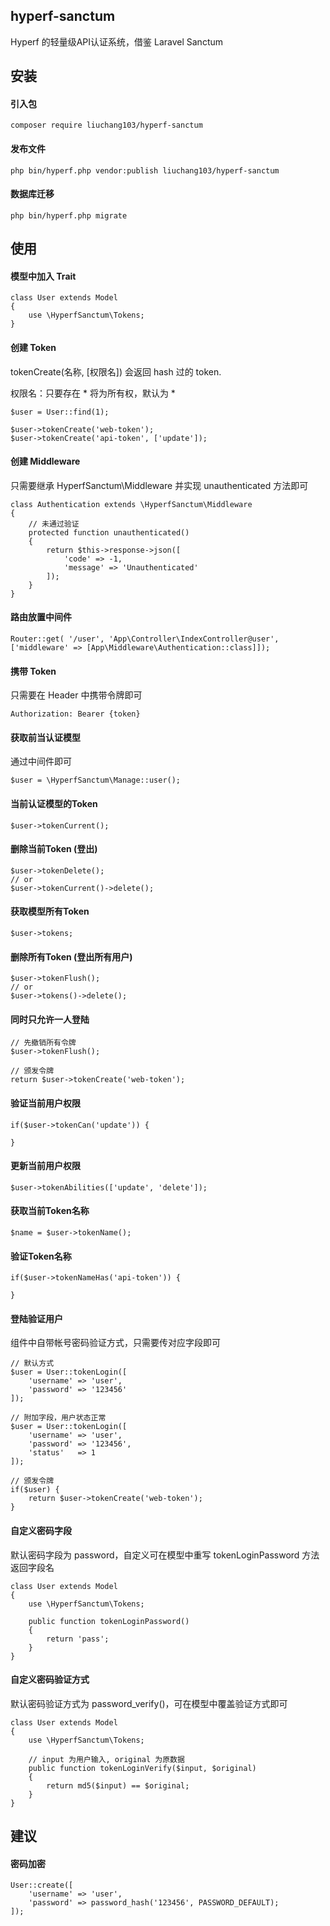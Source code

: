 ## hyperf-sanctum
Hyperf 的轻量级API认证系统，借鉴 Laravel Sanctum

## 安装

#### 引入包
```
composer require liuchang103/hyperf-sanctum
```

#### 发布文件
```
php bin/hyperf.php vendor:publish liuchang103/hyperf-sanctum
```

#### 数据库迁移
```
php bin/hyperf.php migrate
```

## 使用

#### 模型中加入 Trait
```
class User extends Model
{
    use \HyperfSanctum\Tokens;
}
```

#### 创建 Token
tokenCreate(名称, [权限名]) 会返回 hash 过的 token.

权限名：只要存在 * 将为所有权，默认为 *
```
$user = User::find(1);
        
$user->tokenCreate('web-token');
$user->tokenCreate('api-token', ['update']);
```

#### 创建 Middleware
只需要继承 HyperfSanctum\Middleware 并实现 unauthenticated 方法即可
```
class Authentication extends \HyperfSanctum\Middleware
{
    // 未通过验证
    protected function unauthenticated()
    {
        return $this->response->json([
            'code' => -1,
            'message' => 'Unauthenticated'
        ]);
    }
}
```

#### 路由放置中间件
```
Router::get( '/user', 'App\Controller\IndexController@user', ['middleware' => [App\Middleware\Authentication::class]]);
```

#### 携带 Token
只需要在 Header 中携带令牌即可
```
Authorization: Bearer {token} 
```

#### 获取前当认证模型
通过中间件即可
```
$user = \HyperfSanctum\Manage::user();
```

#### 当前认证模型的Token
```
$user->tokenCurrent();
```

#### 删除当前Token (登出)
```
$user->tokenDelete();
// or
$user->tokenCurrent()->delete();
```

#### 获取模型所有Token
```
$user->tokens;
```

#### 删除所有Token (登出所有用户)
```
$user->tokenFlush();
// or
$user->tokens()->delete();
```

#### 同时只允许一人登陆
```
// 先撤销所有令牌
$user->tokenFlush();

// 颁发令牌
return $user->tokenCreate('web-token');
```

#### 验证当前用户权限
```
if($user->tokenCan('update')) {
    
}
```

#### 更新当前用户权限
```
$user->tokenAbilities(['update', 'delete']);
```

#### 获取当前Token名称
```
$name = $user->tokenName();
```

#### 验证Token名称
```
if($user->tokenNameHas('api-token')) {

}
```

#### 登陆验证用户
组件中自带帐号密码验证方式，只需要传对应字段即可
```
// 默认方式
$user = User::tokenLogin([
    'username' => 'user',
    'password' => '123456'
]);

// 附加字段，用户状态正常
$user = User::tokenLogin([
    'username' => 'user',
    'password' => '123456',
    'status'   => 1
]);

// 颁发令牌
if($user) {
    return $user->tokenCreate('web-token');
}
```

#### 自定义密码字段
默认密码字段为 password，自定义可在模型中重写 tokenLoginPassword 方法返回字段名
```
class User extends Model
{
    use \HyperfSanctum\Tokens;

    public function tokenLoginPassword()
    {
        return 'pass';
    }
}
```

#### 自定义密码验证方式
默认密码验证方式为 password_verify()，可在模型中覆盖验证方式即可
```
class User extends Model
{
    use \HyperfSanctum\Tokens;

    // input 为用户输入, original 为原数据
    public function tokenLoginVerify($input, $original)
    {
        return md5($input) == $original;
    }
}
```

## 建议
#### 密码加密
```
User::create([
    'username' => 'user',
    'password' => password_hash('123456', PASSWORD_DEFAULT);
]);
```